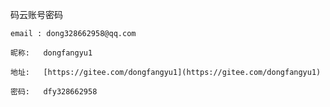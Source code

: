 码云账号密码

    email : dong328662958@qq.com

    昵称:   dongfangyu1

    地址:   [https://gitee.com/dongfangyu1](https://gitee.com/dongfangyu1)

    密码:   dfy328662958

